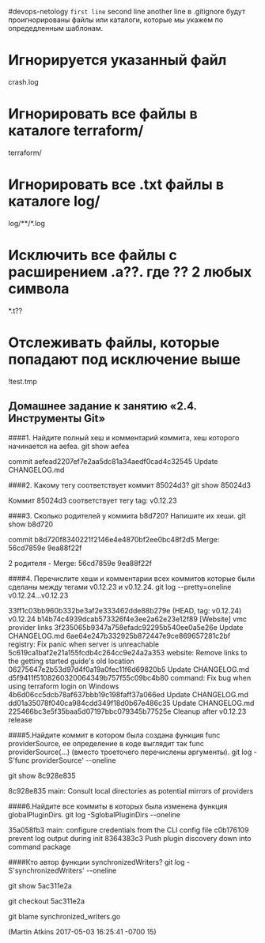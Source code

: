 #devops-netology
``first line``
second line
another line
в .gitignore будут проигнорированы файлы или каталоги, которые мы укажем по опредедленным шаблонам.
# Игнорируется указанный файл
crash.log
# Игнорировать все файлы в каталоге terraform/
terraform/
# Игнорировать все .txt файлы в каталоге log/
log/**/*.log
# Исключить все файлы с расширением .a??. где ?? 2 любых символа
*.t??
# Отслеживать файлы, которые попадают под исключение выше
!test.tmp

## Домашнее задание к занятию «2.4. Инструменты Git»
####1. Найдите полный хеш и комментарий коммита, хеш которого начинается на aefea. 
git show aefea 

commit aefead2207ef7e2aa5dc81a34aedf0cad4c32545
Update CHANGELOG.md

####2. Какому тегу соответствует коммит 85024d3?
git show 85024d3

Коммит 85024d3 соответствует тегу tag: v0.12.23

####3. Сколько родителей у коммита b8d720? Напишите их хеши. 
git show b8d720

commit b8d720f8340221f2146e4e4870bf2ee0bc48f2d5
Merge: 56cd7859e 9ea88f22f

2 родителя - Merge: 56cd7859e 9ea88f22f

####4. Перечислите хеши и комментарии всех коммитов которые были сделаны между тегами v0.12.23 и v0.12.24.
git log --pretty=oneline v0.12.24...v0.12.23

33ff1c03bb960b332be3af2e333462dde88b279e (HEAD, tag: v0.12.24) v0.12.24
b14b74c4939dcab573326f4e3ee2a62e23e12f89 [Website] vmc provider links
3f235065b9347a758efadc92295b540ee0a5e26e Update CHANGELOG.md
6ae64e247b332925b872447e9ce869657281c2bf registry: Fix panic when server is unreachable
5c619ca1baf2e21a155fcdb4c264cc9e24a2a353 website: Remove links to the getting started guide's old location
06275647e2b53d97d4f0a19a0fec11f6d69820b5 Update CHANGELOG.md
d5f9411f5108260320064349b757f55c09bc4b80 command: Fix bug when using terraform login on Windows
4b6d06cc5dcb78af637bbb19c198faff37a066ed Update CHANGELOG.md
dd01a35078f040ca984cdd349f18d0b67e486c35 Update CHANGELOG.md
225466bc3e5f35baa5d07197bbc079345b77525e Cleanup after v0.12.23 release

####5.Найдите коммит в котором была создана функция func providerSource, ее определение в коде выглядит так func providerSource(...) (вместо троеточего перечислены аргументы).
git log -S'func providerSource' --oneline

git show 8c928e835

8c928e835 main: Consult local directories as potential mirrors of providers

####6.Найдите все коммиты в которых была изменена функция globalPluginDirs.
git log -SglobalPluginDirs --oneline

35a058fb3 main: configure credentials from the CLI config file
c0b176109 prevent log output during init
8364383c3 Push plugin discovery down into command package

####Кто автор функции synchronizedWriters?
git log -S'synchronizedWriters' --oneline

git show 5ac311e2a

git checkout 5ac311e2a

git blame synchronized_writers.go

(Martin Atkins 2017-05-03 16:25:41 -0700 15)
